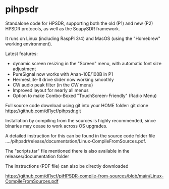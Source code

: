 # pihpsdr
Standalone code for HPSDR,
supporting both the old (P1) and new (P2) HPSDR protocols, as well as the SoapySDR framework.

It runs on Linux (including RaspPi 3/4) and MacOS (using the "Homebrew" working environment).

Latest features:

- dynamic screen resizing in the "Screen" menu, with automatic font size adjustment
- PureSignal now works with Anan-10E/100B in P1
- HermesLite-II drive slider now working smoothly
- CW audio peak filter (in the CW menu)
- Improved layout for nearly all menus
- Option to make Combo-Boxed "TouchScreen-Friendly" (Radio Menu)

Full source code download using git into your HOME folder:
git clone https://github.com/dl1ycf/pihpsdr.git

Installation by compiling from the sources is highly recommended,
since binaries may cease to work across OS upgrades.

A detailed instruction for this can be found in the source code
folder file ..../pihpsdr/release/documentation/Linux-CompileFromSources.pdf.

The "scripts.tar" file mentioned there is also available in the
releases/documentation folder

The instructions (PDF file) can also be directly downloaded

https://github.com/dl1ycf/piHPSDR-compile-from-sources/blob/main/Linux-CompileFromSources.pdf 
